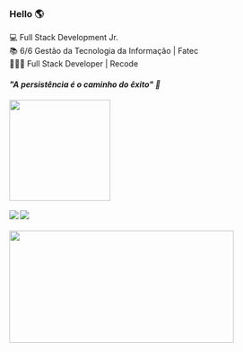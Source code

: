 ### Hello :earth_americas:

 :computer: Full Stack Development Jr. <br>
 :books: 6/6 Gestão da Tecnologia da Informação | Fatec<br>
👩🏻‍💻  Full Stack Developer | Recode <br>
 
 <h5><b>"A persistência é o caminho do êxito" 🚀<b><h5>
 
  <div>
  <a href="https://github.com/thaysouza">
  <img height="180em" src="https://github-readme-stats.vercel.app/api/top-langs/?username=thaysouza&layout=compact&langs_count=7&theme=dracula"/>
   </div> </br>
 
 <div> 
  <a href="https://www.linkedin.com/in/tayane-souza/" target="_blank"><img src="https://img.shields.io/badge/-LinkedIn-%230077B5?style=for-the-badge&logo=linkedin&logoColor=white" target="_blank"></a> 
  <a href="https://www.instagram.com/thay.avlis/" target="_blank"><img src="https://img.shields.io/badge/-Instagram-%23E4405F?style=for-the-badge&logo=instagram&logoColor=white" target="_blank"></a>
</div> </br>
                                                                                                                              
<img align="center" src="https://devforum.roblox.com/uploads/default/original/4X/2/7/4/274d40f45b3f56a908c194f494eec2319ca3063b.gif" height="200" width="400">


  
   
  
  
  

  
   





